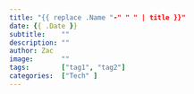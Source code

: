 ```yaml
---
title: "{{ replace .Name "-" " " | title }}"
date: {{ .Date }}
subtitle:    ""
description: ""
author: Zac
image:       ""
tags:        ["tag1", "tag2"]
categories:  ["Tech" ]
---
```

